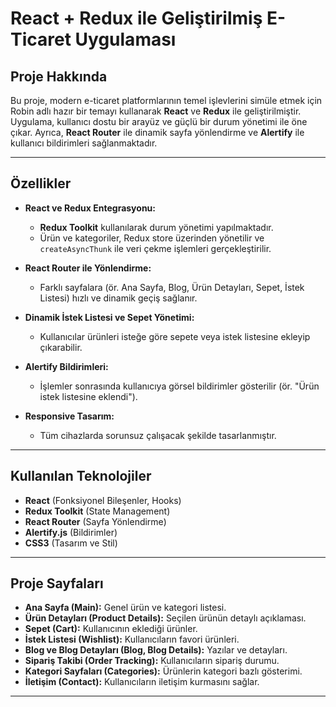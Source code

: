 # React + Redux ile Geliştirilmiş E-Ticaret Uygulaması

## Proje Hakkında

Bu proje, modern e-ticaret platformlarının temel işlevlerini simüle etmek için Robin adlı hazır bir temayı kullanarak  **React** ve **Redux** ile geliştirilmiştir. Uygulama, kullanıcı dostu bir arayüz ve güçlü bir durum yönetimi ile öne çıkar. Ayrıca, **React Router** ile dinamik sayfa yönlendirme ve **Alertify** ile kullanıcı bildirimleri sağlanmaktadır.

---

## Özellikler

- **React ve Redux Entegrasyonu:**  
  - **Redux Toolkit** kullanılarak durum yönetimi yapılmaktadır.  
  - Ürün ve kategoriler, Redux store üzerinden yönetilir ve `createAsyncThunk` ile veri çekme işlemleri gerçekleştirilir.  

- **React Router ile Yönlendirme:**  
  - Farklı sayfalara (ör. Ana Sayfa, Blog, Ürün Detayları, Sepet, İstek Listesi) hızlı ve dinamik geçiş sağlanır.  

- **Dinamik İstek Listesi ve Sepet Yönetimi:**  
  - Kullanıcılar ürünleri isteğe göre sepete veya istek listesine ekleyip çıkarabilir.  

- **Alertify Bildirimleri:**  
  - İşlemler sonrasında kullanıcıya görsel bildirimler gösterilir (ör. "Ürün istek listesine eklendi").  

- **Responsive Tasarım:**  
  - Tüm cihazlarda sorunsuz çalışacak şekilde tasarlanmıştır.  

---

## Kullanılan Teknolojiler

- **React** (Fonksiyonel Bileşenler, Hooks)  
- **Redux Toolkit** (State Management)  
- **React Router** (Sayfa Yönlendirme)  
- **Alertify.js** (Bildirimler)  
- **CSS3** (Tasarım ve Stil)  

---

## Proje Sayfaları

- **Ana Sayfa (Main):** Genel ürün ve kategori listesi.  
- **Ürün Detayları (Product Details):** Seçilen ürünün detaylı açıklaması.  
- **Sepet (Cart):** Kullanıcının eklediği ürünler.  
- **İstek Listesi (Wishlist):** Kullanıcıların favori ürünleri.  
- **Blog ve Blog Detayları (Blog, Blog Details):** Yazılar ve detayları.  
- **Sipariş Takibi (Order Tracking):** Kullanıcıların sipariş durumu.  
- **Kategori Sayfaları (Categories):** Ürünlerin kategori bazlı gösterimi.  
- **İletişim (Contact):** Kullanıcıların iletişim kurmasını sağlar.  

---

